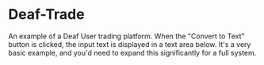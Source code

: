# Deaf-Trade
An example of a Deaf User trading platform.  When the "Convert to Text" button is clicked, the input text is displayed in a text area below. It's a very basic example, and you'd need to expand this significantly for a full system.
